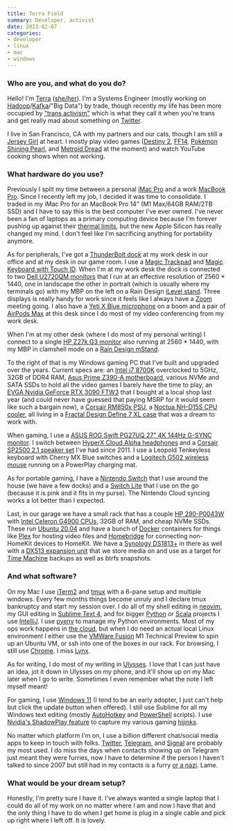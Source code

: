 ```yaml
---
title: Terra Field
summary: Developer, activist
date: 2022-02-07
categories:
- developer
- linux
- mac
- windows
---
```


### Who are you, and what do you do?

Hello! I'm [Terra](https://terrafield.me/ "Terra's website.") ([she/her](https://pronoun.is/she "Terra's pronouns.")). I'm a Systems Engineer (mostly working on [Hadoop][]/[Kafka][]/"Big Data") by trade, though recently my life has been more occupied by ["trans activism"](https://rainofterra.com/it-was-never-about-dave-9aee8b765978 "Terra's post about Dave Chappelle's Netflix special.") which is what they call it when you're trans and get really mad about something on [Twitter](https://twitter.com/RainofTerra "Terra's Twitter account.").

I live in San Francisco, CA with my partners and our cats, though I am still a [Jersey Girl](https://youtu.be/PAa2KuxXSYw?t=74 "A YouTube video of the video clip for the song 'Big Casino' by Jimmy Eat World.") at heart. I mostly play video games ([Destiny 2][destiny-2], [FF14][final-fantasy-xiv], [Pokémon Shining Pearl][pokemon-shining-pearl], and [Metroid Dread][metroid-dread] at the moment) and watch YouTube cooking shows when not working.

### What hardware do you use?

Previously I split my time between a personal [iMac Pro][imac-pro] and a work [MacBook Pro][macbook-pro]. Since I recently left my job, I decided it was time to consolidate. I traded in my iMac Pro for an MacBook Pro 14" (M1 Max/64GB RAM/2TB SSD) and I have to say this is the best computer I've ever owned. I've never been a fan of laptops as a primary computing device because I'm forever pushing up against their [thermal limits](https://twitter.com/_MG_/status/1462651495124373506 "A tweet showing thermal imaging of Intel vs. Apple Silicon laptop heat generation."), but the new Apple Silicon has really changed my mind. I don't feel like I'm sacrificing anything for portability anymore.

As for peripherals, I've got a [ThunderBolt dock][thunderbolt-4-dock] at my work desk in our office and at my desk in our game room. I use a [Magic Trackpad][magic-trackpad] and [Magic Keyboard with Touch ID][magic-keyboard-with-touch-id]. When I'm at my work desk the dock is connected to two [Dell U2720QM monitors][u2720qm] that I run at an effective resolution of 2560 \* 1440, one in landscape the other in portrait (which is usually where my terminals go) with my MBP on the left on a Rain Design [iLevel stand][ilevel]. Three displays is really handy for work since it feels like I always have a [Zoom][zoom.2] meeting going. I also have a [Yeti X Blue microphone][yeti-x] on a boom and a pair of [AirPods Max][airpods-max] at this desk since I do most of my video conferencing from my work desk.

When I'm at my other desk (where I do most of my personal writing) I connect to a single [HP Z27k G3 monitor][z27k-g3] also running at 2560 \* 1440, with my MBP in clamshell mode on a [Rain Design mStand][mstand].

To the right of that is my Windows gaming PC that I've built and upgraded over the years. Current specs are: an [Intel i7 8700K][core-i7-8700k] overclocked to 5GHz, 32GB of DDR4 RAM, [Asus Prime Z390-A motherboard][prime-z390-a], various NVMe and SATA SSDs to hold all the video games I barely have the time to play, an [EVGA Nvidia GeForce RTX 3090 FTW3][geforce-rtx-3090] that I bought at a local shop last year (and could never have guessed that paying MSRP for it would seem like such a bargain now), a [Corsair RM850x PSU][rm850x], a [Noctua NH-D15S CPU cooler][nh-d15s], all living in a [Fractal Design Define 7 XL case][define-7-xl] that was a dream to work with.

When gaming, I use a [ASUS ROG Swift PG27UQ 27" 4K 144Hz G-SYNC monitor][rog-swift-pg27uq]. I switch between [HyperX Cloud Alpha headphones][cloud-alpha] and a [Corsair SP2500 2.1 speaker set][sp2500] I've had since 2011. I use a Leopold Tenkeyless keyboard with Cherry MX Blue switches and a [Logitech G502 wireless mouse][g502-hero] running on a PowerPlay charging mat.

As for portable gaming, I have a [Nintendo Switch][switch.2] that I use around the house (we have a few docks) and a [Switch Lite][switch-lite] that I use on the go (because it is pink and it fits in my purse). The Nintendo Cloud syncing works a lot better than I expected.

Last, in our garage we have a small rack that has a couple [HP 290-P0043W][slimline-290-p0043w] with [Intel Celeron G4900 CPUs][celeron-g4900], 32GB of RAM, and cheap NVMe SSDs. These run [Ubuntu 20.04][ubuntu] and have a bunch of [Docker][] containers for things like [Plex][] for hosting video files and [Homebridge][] for connecting non-HomeKit devices to HomeKit. We have a [Synology DS1813+][ds1813-plus] in there as well with a [DX513 expansion unit][dx513] that we store media on and use as a target for [Time Machine][time-machine] backups as well as btrfs snapshots.

### And what software?

On my Mac I use [iTerm2][] and [tmux][] with a 6-pane setup and multiple windows. Every few months things become unruly and I declare tmux bankruptcy and start my session over. I do all of my shell editing in [neovim][], my GUI editing in [Sublime Text 4][sublime-text], and for bigger [Python][] or [Scala][] projects I use [IntelliJ][intellij-idea]. I use [pyenv][] to manage my Python environments. Most of my ops work happens in [the cloud](https://xkcd.com/908/ "An xkcd comic about the cloud."), but when I do need an actual local Linux environment I either use the [VMWare Fusion][vmware-fusion] M1 Technical Preview to spin up an Ubuntu VM, or ssh into one of the boxes in our rack. For browsing, I still use [Chrome][]. I miss [Lynx][].

As for writing, I do most of my writing in [Ulysses][]. I love that I can just have an idea, jot it down in Ulysses on my phone, and it'll show up on my Mac later when I go to write. Sometimes I even remember what the note I left myself meant!

For gaming, I use [Windows 11][windows-11] (I tend to be an early adopter, I just can't help but click the update button when offered). I still use Sublime for all my Windows text editing (mostly [AutoHotkey][] and [PowerShell][windows-powershell] scripts). I use [Nvidia's ShadowPlay feature][shadowplay] to capture my various gaming [hijinks](https://twitter.com/RainofTerra/status/1463434068331163652 "Terra's tweet showing off her Battlefield 2042 gameplay.").

No matter which platform I'm on, I use a billion different chat/social media apps to keep in touch with folks. [Twitter][], [Telegram][], and [Signal][] are probably my most used. I do miss the days when contacts showing up on Telegram just meant they were furries, now I have to determine if the person I haven't talked to since 2007 but still had in my contacts is a furry [or a nazi](https://www.splcenter.org/news/2021/02/16/how-encrypted-messaging-platform-changing-extremist-movements "An SPLC article about extremists using encrypted messaging platforms."). Lame.

### What would be your dream setup?

Honestly, I'm pretty sure I have it. I've always wanted a single laptop that I could do all of my work on no matter where I am and now I have that and the only thing I have to do when I get home is plug in a single cable and pick up right where I left off. It is lovely.

[airpods-max]: https://www.apple.com/airpods-max/ "On-ear headphones."
[autohotkey]: http://web.archive.org/web/20221226174824/https://www.autohotkey.com/ "A hotkey and keystroke program for Windows."
[celeron-g4900]: https://ark.intel.com/content/www/us/en/ark/products/129487/intel-celeron-g4900-processor-2m-cache-3-10-ghz.html "A CPU."
[chrome]: https://www.google.com/intl/en/chrome/ "A WebKit-based browser, where each tab runs in its own thread."
[cloud-alpha]: https://hyperx.com/products/hyperx-cloud-alpha "Gaming headphones."
[core-i7-8700k]: http://web.archive.org/web/20210806171904/https://ark.intel.com/content/www/us/en/ark/products/126684/intel-core-i7-8700k-processor-12m-cache-up-to-4-70-ghz.html "A computer processor."
[define-7-xl]: https://www.fractal-design.com/products/cases/define/define-7-xl/black-tg-dark-tint/ "A PC tower case."
[destiny-2]: http://web.archive.org/web/20230822160446/https://www.destinythegame.com/ "A looter shooter MMO."
[docker]: https://www.docker.com/ "A service and software for building and shipping distributed software."
[ds1813-plus]: https://global.download.synology.com/download/Document/Hardware/DataSheet/DiskStation/13-year/DS1813+/enu/Synology_DS1813_Plus_Data_Sheet_enu.pdf "A NAS device."
[dx513]: https://global.download.synology.com/download/Document/Hardware/UserGuide/ExpansionUnit/13-year/DX513/enu/Syno_UsersGuide_DX513_enu.pdf "A NAS storage expansion device."
[final-fantasy-xiv]: https://en.wikipedia.org/wiki/Final_Fantasy_XIV "A fantasy MMO."
[g502-hero]: http://web.archive.org/web/20190506063330/https://support.logitech.com/en_us/product/g502-proteus-core-tunable-gaming-mouse "A gaming mouse."
[geforce-rtx-3090]: https://en.wikipedia.org/wiki/GeForce_30_series#Details "A graphics card."
[hadoop]: https://hadoop.apache.org/ "Open-source distributed data computing software."
[homebridge]: https://homebridge.io/ "Software for connecting devices to HomeKit that don't support it."
[ilevel]: https://www.raindesigninc.com/ilevel.html "A height-adjustable stand for MacBook Pros."
[imac-pro]: https://en.wikipedia.org/wiki/IMac_Pro "An all-in-one workstation."
[intellij-idea]: https://www.jetbrains.com/idea/ "A developer's IDE."
[iterm2]: https://iterm2.com/ "An alternative terminal application for Mac OS X."
[kafka]: https://kafka.apache.org/ "A distributed messaging system."
[lynx]: https://lynx.invisible-island.net/ "A text-based web browser."
[macbook-pro]: https://www.apple.com/macbook-pro/ "A laptop."
[magic-keyboard-with-touch-id]: https://www.apple.com/shop/product/MK293LL/A/magic-keyboard-with-touch-id-for-mac-models-with-apple-silicon-us-english "A wireless keyboard with a biometric finger reader."
[magic-trackpad]: https://en.wikipedia.org/wiki/Magic_Trackpad "A trackpad for desktop machines."
[metroid-dread]: https://en.wikipedia.org/wiki/Metroid_Dread "An action/adventure game."
[mstand]: https://www.raindesigninc.com/mstand.html "A laptop stand."
[neovim]: https://neovim.io/ "A refactored vim."
[nh-d15s]: https://noctua.at/en/nh-d15s "A CPU cooling unit."
[plex]: https://www.plex.tv/ "Media center software."
[pokemon-shining-pearl]: https://en.wikipedia.org/wiki/Pokémon_Brilliant_Diamond_and_Shining_Pearl "A video game about capturing creatures."
[prime-z390-a]: https://www.asus.com/us/motherboards-components/motherboards/prime/prime-z390-a/ "A motherboard."
[pyenv]: https://github.com/pyenv/pyenv "Python version management software."
[python]: https://www.python.org/ "An interpreted scripting language."
[rm850x]: http://web.archive.org/web/20221102014154/https://www.corsair.com/us/en/Categories/Products/Power-Supply-Units/Power-Supply-Units-Advanced/RMx-Series/p/CP-9020180-NA "A power supply unit."
[rog-swift-pg27uq]: http://web.archive.org/web/20230512175537/https://rog.asus.com/monitors/27-to-31-5-inches/rog-swift-pg27uq-model/ "A 27 inch monitor."
[scala]: https://www.scala-lang.org/ "A compiled programming language."
[shadowplay]: https://en.wikipedia.org/wiki/Nvidia_Share "Screen recording software."
[signal]: https://en.wikipedia.org/wiki/Signal_%28software%29 "An encrypted messaging service."
[slimline-290-p0043w]: https://support.hp.com/us-en/document/c06102969 "A slim desktop PC."
[sp2500]: https://www.corsair.com/us/en/Categories/Products/Gaming-Headsets/Gaming-Audio-Series™-SP2500-High-power-2-1-PC-Speaker-System/p/CA-SP211NA "A PC speaker system."
[sublime-text]: http://www.sublimetext.com/ "A coder's text editor."
[switch-lite]: https://en.wikipedia.org/wiki/Nintendo_Switch_Lite "A handheld gaming console."
[switch.2]: https://www.nintendo.com/switch/ "A gaming console."
[telegram]: https://telegram.org/ "A secure messaging service."
[thunderbolt-4-dock]: https://satechi.net/products/thunderbolt-4-dock "A Thunderbolt 4 dock."
[time-machine]: https://en.wikipedia.org/wiki/Time_Machine_(Mac_OS) "Backup software for the masses, included with Mac OS X 10.5."
[tmux]: https://sourceforge.net/projects/tmux.mirror/ "A terminal multiplexer, similar to screen."
[twitter]: http://web.archive.org/web/20230525035323/https://twitter.com/ "An online micro-blogging platform."
[u2720qm]: https://dl.dell.com/manuals/all-products/esuprt_electronics_accessories/esuprt_electronics_accessories_monitor/esuprt_monitor_ultrasharp_u_series/dell-u2720qm-monitor_user's-guide_en-us.pdf "A 27 inch monitor."
[ubuntu]: https://ubuntu.com/ "A Unix distribution."
[ulysses]: http://web.archive.org/web/20180624003752/https://ulyssesapp.com/ "A writing/text editor for the Mac."
[vmware-fusion]: http://web.archive.org/web/20221223060906/https://www.vmware.com/products/fusion.html "A PC emulator for the Mac."
[windows-11]: https://en.wikipedia.org/wiki/Windows_11 "An operating system."
[windows-powershell]: https://en.wikipedia.org/wiki/Windows_PowerShell "A shell and scripting language for Windows."
[yeti-x]: https://www.logitechg.com/en-us/products/streaming-gear/yeti-x-professional-microphone.988-000105.html "A USB microphone."
[z27k-g3]: https://www.hp.com/us-en/workstations/z-displays.html "A 27 inch monitor."
[zoom.2]: https://zoom.us "Video conferencing software."
